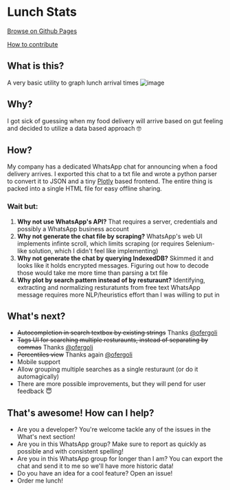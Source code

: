 # Lunch Stats
[Browse on Github Pages](https://yehonatanz.github.io/lunch-stats/)

[How to contribute](./CONTRIBUTING.md)

## What is this?
A very basic utility to graph lunch arrival times
![image](https://user-images.githubusercontent.com/12269446/166142029-8a3e7de1-96fa-46a4-8667-42fba7b46cac.png)

## Why?
I got sick of guessing when my food delivery will arrive based on gut feeling and decided to utilize a data based approach 🤓

## How?
My company has a dedicated WhatsApp chat for announcing when a food delivery arrives.
I exported this chat to a txt file and wrote a python parser to convert it to JSON and a tiny [Plotly](https://plotly.com/javascript/) based frontend.
The entire thing is packed into a single HTML file for easy offline sharing.

### Wait but:
1. **Why not use WhatsApp's API?** That requires a server, credentials and possibly a WhatsApp business account
2. **Why not generate the chat file by scraping?** WhatsApp's web UI implements infinte scroll, which limits scraping (or requires Selenium-like solution, which I didn't feel like implementing)
3. **Why not generate the chat by querying IndexedDB?** Skimmed it and looks like it holds encrypted messages. Figuring out how to decode those would take me more time than parsing a txt file
4. **Why plot by search pattern instead of by resturaunt?** Identifying, extracting and normalizing resturatunts from free text WhatsApp message requires more NLP/heuristics effort than I was willing to put in

## What's next?
- ~~Autocompletion in search textbox by existing strings~~ Thanks [@ofergoli](https://github.com/ofergoli)
- ~~Tags UI for searching multiple resturaunts, instead of separating by commas~~ Thanks [@ofergoli](https://github.com/ofergoli)
- ~~Percentiles view~~ Thanks again [@ofergoli](https://github.com/ofergoli)
- Mobile support
- Allow grouping multiple searches as a single resturaunt (or do it automagically)
- There are more possible improvements, but they will pend for user feedback 😇

## That's awesome! How can I help?
- Are you a developer? You're welcome tackle any of the issues in the What's next section!
- Are you in this WhatsApp group? Make sure to report as quickly as possible and with consistent spelling!
- Are you in this WhatsApp group for longer than I am? You can export the chat and send it to me so we'll have more historic data!
- Do you have an idea for a cool feature? Open an issue!
- Order me lunch!
